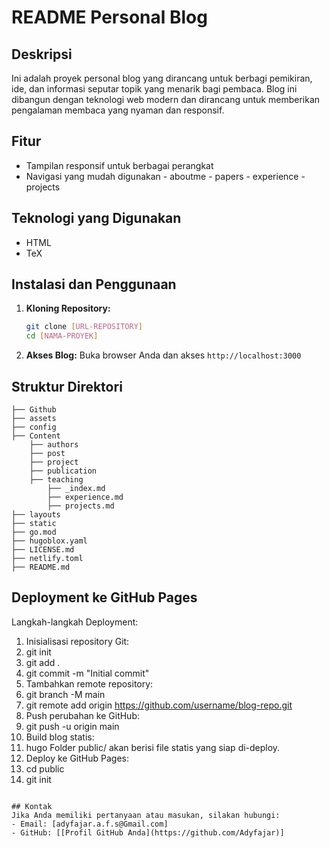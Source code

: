 # README Personal Blog

## Deskripsi
Ini adalah proyek personal blog yang dirancang untuk berbagi pemikiran, ide, dan informasi seputar topik yang menarik bagi pembaca. Blog ini dibangun dengan teknologi web modern dan dirancang untuk memberikan pengalaman membaca yang nyaman dan responsif.

## Fitur
- Tampilan responsif untuk berbagai perangkat
- Navigasi yang mudah digunakan
      - aboutme
      - papers
      - experience
      - projects

## Teknologi yang Digunakan
- HTML
- TeX

## Instalasi dan Penggunaan
1. **Kloning Repository:**
   ```bash
   git clone [URL-REPOSITORY]
   cd [NAMA-PROYEK]
   ```

4. **Akses Blog:**
   Buka browser Anda dan akses `http://localhost:3000`

## Struktur Direktori
```
├── Github        
├── assets          
├── config
├── Content
    ├── authors
    ├── post
    ├── project
    ├── publication
    ├── teaching
        ├── _index.md
        ├── experience.md
        ├── projects.md
├── layouts
├── static
├── go.mod
├── hugoblox.yaml
├── LICENSE.md
├── netlify.toml
├── README.md  
```

## Deployment ke GitHub Pages
   Langkah-langkah Deployment:
   1.	Inisialisasi repository Git: 
   2.	git init
   3.	git add .
   4.	git commit -m "Initial commit"
   5.	Tambahkan remote repository: 
   6.	git branch -M main
   7.	git remote add origin https://github.com/username/blog-repo.git
   8.	Push perubahan ke GitHub: 
   9.	git push -u origin main
   10.	Build blog statis: 
   11.	hugo
   Folder public/ akan berisi file statis yang siap di-deploy.
   12.	Deploy ke GitHub Pages: 
   13.	cd public
   14.	git init
   ```

## Kontak
Jika Anda memiliki pertanyaan atau masukan, silakan hubungi:
- Email: [adyfajar.a.f.s@Gmail.com]
- GitHub: [[Profil GitHub Anda](https://github.com/Adyfajar)]

